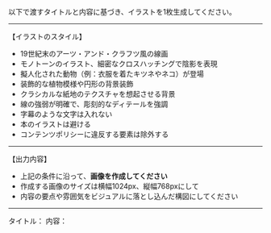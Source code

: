 以下で渡すタイトルと内容に基づき、イラストを1枚生成してください。

---

【イラストのスタイル】
- 19世紀末のアーツ・アンド・クラフツ風の線画
- モノトーンのイラスト、細密なクロスハッチングで陰影を表現
- 擬人化された動物（例：衣服を着たキツネやネコ）が登場
- 装飾的な植物模様や円形の背景装飾
- クラシカルな紙地のテクスチャを想起させる背景
- 線の強弱が明確で、彫刻的なディテールを強調
- 字幕のような文字は入れない
- 本のイラストは避ける
- コンテンツポリシーに違反する要素は除外する

---

【出力内容】
- 上記の条件に沿って、**画像を作成してください**
- 作成する画像のサイズは横幅1024px、縦幅768pxにして
- 内容の要点や雰囲気をビジュアルに落とし込んだ構図にしてください

---

タイトル：
内容：
